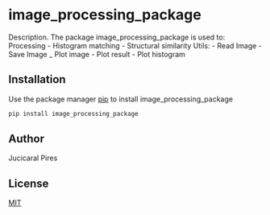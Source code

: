 # image_processing_package

Description. 
The package image_processing_package is used to:
Processing
	- Histogram matching
	- Structural similarity
Utils:
	- Read Image
	- Save Image
	_ Plot image
	- Plot result
	- Plot histogram

## Installation

Use the package manager [pip](https://pip.pypa.io/en/stable/) to install image_processing_package

```bash
pip install image_processing_package
```


## Author
Jucicaral Pires
## License
[MIT](https://choosealicense.com/licenses/mit/)